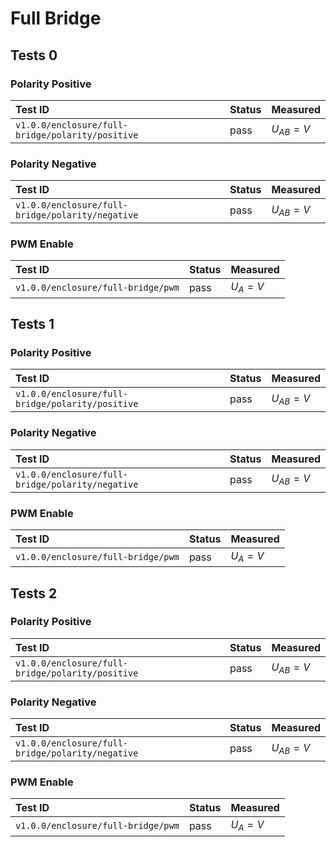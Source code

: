 # Full Bridge

## Tests 0

### Polarity Positive

| Test ID | Status | Measured |
| :------ | ------ | :------- |
| `v1.0.0/enclosure/full-bridge/polarity/positive` | pass | $U_{AB} =  V$ |

### Polarity Negative

| Test ID | Status | Measured |
| :------ | ------ | :------- |
| `v1.0.0/enclosure/full-bridge/polarity/negative` | pass | $U_{AB} =  V$ |

### PWM Enable

| Test ID | Status | Measured |
| :------ | ------ | :------- |
| `v1.0.0/enclosure/full-bridge/pwm` | pass | $U_{A} =  V$ |

## Tests 1

### Polarity Positive

| Test ID | Status | Measured |
| :------ | ------ | :------- |
| `v1.0.0/enclosure/full-bridge/polarity/positive` | pass | $U_{AB} =  V$ |

### Polarity Negative

| Test ID | Status | Measured |
| :------ | ------ | :------- |
| `v1.0.0/enclosure/full-bridge/polarity/negative` | pass | $U_{AB} =  V$ |

### PWM Enable

| Test ID | Status | Measured |
| :------ | ------ | :------- |
| `v1.0.0/enclosure/full-bridge/pwm` | pass | $U_{A} =  V$ |

## Tests 2

### Polarity Positive

| Test ID | Status | Measured |
| :------ | ------ | :------- |
| `v1.0.0/enclosure/full-bridge/polarity/positive` | pass | $U_{AB} =  V$ |

### Polarity Negative

| Test ID | Status | Measured |
| :------ | ------ | :------- |
| `v1.0.0/enclosure/full-bridge/polarity/negative` | pass | $U_{AB} =  V$ |

### PWM Enable

| Test ID | Status | Measured |
| :------ | ------ | :------- |
| `v1.0.0/enclosure/full-bridge/pwm` | pass | $U_{A} =  V$ |
